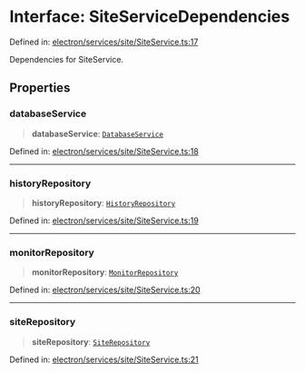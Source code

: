 # Interface: SiteServiceDependencies

Defined in: [electron/services/site/SiteService.ts:17](https://github.com/Nick2bad4u/Uptime-Watcher/blob/2a45eeb1723f8f7089001af2c92aa07d82dfe7e4/electron/services/site/SiteService.ts#L17)

Dependencies for SiteService.

## Properties

### databaseService

> **databaseService**: [`DatabaseService`](../../../database/DatabaseService/classes/DatabaseService.md)

Defined in: [electron/services/site/SiteService.ts:18](https://github.com/Nick2bad4u/Uptime-Watcher/blob/2a45eeb1723f8f7089001af2c92aa07d82dfe7e4/electron/services/site/SiteService.ts#L18)

***

### historyRepository

> **historyRepository**: [`HistoryRepository`](../../../database/HistoryRepository/classes/HistoryRepository.md)

Defined in: [electron/services/site/SiteService.ts:19](https://github.com/Nick2bad4u/Uptime-Watcher/blob/2a45eeb1723f8f7089001af2c92aa07d82dfe7e4/electron/services/site/SiteService.ts#L19)

***

### monitorRepository

> **monitorRepository**: [`MonitorRepository`](../../../database/MonitorRepository/classes/MonitorRepository.md)

Defined in: [electron/services/site/SiteService.ts:20](https://github.com/Nick2bad4u/Uptime-Watcher/blob/2a45eeb1723f8f7089001af2c92aa07d82dfe7e4/electron/services/site/SiteService.ts#L20)

***

### siteRepository

> **siteRepository**: [`SiteRepository`](../../../database/SiteRepository/classes/SiteRepository.md)

Defined in: [electron/services/site/SiteService.ts:21](https://github.com/Nick2bad4u/Uptime-Watcher/blob/2a45eeb1723f8f7089001af2c92aa07d82dfe7e4/electron/services/site/SiteService.ts#L21)

